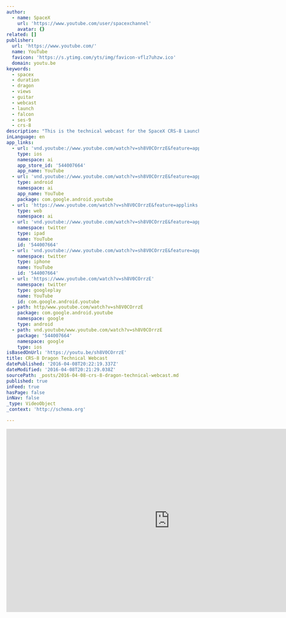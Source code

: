 ```yaml
---
author:
  - name: SpaceX
    url: 'https://www.youtube.com/user/spacexchannel'
    avatar: {}
related: []
publisher:
  url: 'https://www.youtube.com/'
  name: YouTube
  favicon: 'https://s.ytimg.com/yts/img/favicon-vflz7uhzw.ico'
  domain: youtu.be
keywords:
  - spacex
  - duration
  - dragon
  - views
  - guitar
  - webcast
  - launch
  - falcon
  - ses-9
  - crs-8
description: "This is the technical webcast for the SpaceX CRS-8 Launch. It will not provide commentary or hosts but will have views of the rocket, launch pad and comms. SpaceX's Falcon 9 rocket will launch the Dragon spacecraft to low Earth orbit to deliver critical cargo to the International Space Station (ISS) for NASA."
inLanguage: en
app_links:
  - url: 'vnd.youtube://www.youtube.com/watch?v=sh8V0COrrzE&feature=applinks'
    type: ios
    namespace: ai
    app_store_id: '544007664'
    app_name: YouTube
  - url: 'vnd.youtube://www.youtube.com/watch?v=sh8V0COrrzE&feature=applinks'
    type: android
    namespace: ai
    app_name: YouTube
    package: com.google.android.youtube
  - url: 'https://www.youtube.com/watch?v=sh8V0COrrzE&feature=applinks'
    type: web
    namespace: ai
  - url: 'vnd.youtube://www.youtube.com/watch?v=sh8V0COrrzE&feature=applinks'
    namespace: twitter
    type: ipad
    name: YouTube
    id: '544007664'
  - url: 'vnd.youtube://www.youtube.com/watch?v=sh8V0COrrzE&feature=applinks'
    namespace: twitter
    type: iphone
    name: YouTube
    id: '544007664'
  - url: 'https://www.youtube.com/watch?v=sh8V0COrrzE'
    namespace: twitter
    type: googleplay
    name: YouTube
    id: com.google.android.youtube
  - path: http/www.youtube.com/watch?v=sh8V0COrrzE
    package: com.google.android.youtube
    namespace: google
    type: android
  - path: vnd.youtube/www.youtube.com/watch?v=sh8V0COrrzE
    package: '544007664'
    namespace: google
    type: ios
isBasedOnUrl: 'https://youtu.be/sh8V0COrrzE'
title: CRS-8 Dragon Technical Webcast
datePublished: '2016-04-08T20:22:19.337Z'
dateModified: '2016-04-08T20:21:29.038Z'
sourcePath: _posts/2016-04-08-crs-8-dragon-technical-webcast.md
published: true
inFeed: true
hasPage: false
inNav: false
_type: VideoObject
_context: 'http://schema.org'

---
```

<iframe src="https://cdn.embedly.com/widgets/media.html?src=https%3A%2F%2Fwww.youtube.com%2Fembed%2Fsh8V0COrrzE%3Ffeature%3Doembed&amp;url=https%3A%2F%2Fwww.youtube.com%2Fwatch%3Fv%3Dsh8V0COrrzE%26feature%3Dyoutu.be&amp;image=https%3A%2F%2Fi.ytimg.com%2Fvi%2Fsh8V0COrrzE%2Fmaxresdefault_live.jpg&amp;key=b7d04c9b404c499eba89ee7072e1c4f7&amp;type=text%2Fhtml&amp;schema=youtube" width="854" height="480" scrolling="no" frameborder="0" allowfullscreen="allowfullscreen" style=""></iframe>